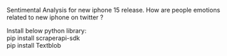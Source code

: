 Sentimental Analysis for new iphone 15 release. 
How are people emotions related to new iphone on twitter ?

Install below python library: <br>
pip install scraperapi-sdk <br>
pip install Textblob
